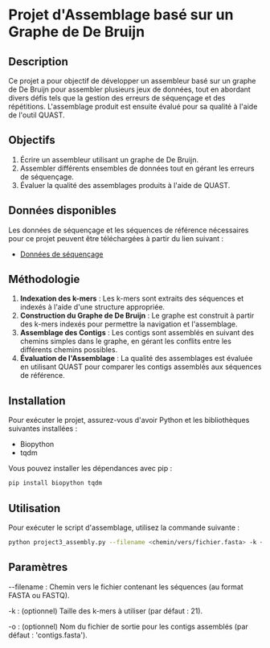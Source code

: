 # Projet d'Assemblage basé sur un Graphe de De Bruijn

## Description
Ce projet a pour objectif de développer un assembleur basé sur un graphe de De Bruijn pour assembler plusieurs jeux de données, tout en abordant divers défis tels que la gestion des erreurs de séquençage et des répétitions. L'assemblage produit est ensuite évalué pour sa qualité à l'aide de l'outil QUAST.

## Objectifs
1. Écrire un assembleur utilisant un graphe de De Bruijn.
2. Assembler différents ensembles de données tout en gérant les erreurs de séquençage.
3. Évaluer la qualité des assemblages produits à l'aide de QUAST.

## Données disponibles
Les données de séquençage et les séquences de référence nécessaires pour ce projet peuvent être téléchargées à partir du lien suivant :
- [Données de séquençage](https://nextcloud.univ-lille.fr/index.php/s/Ao8kz6iXkA83mJR)

## Méthodologie
1. **Indexation des k-mers** : Les k-mers sont extraits des séquences et indexés à l'aide d'une structure appropriée.
2. **Construction du Graphe de De Bruijn** : Le graphe est construit à partir des k-mers indexés pour permettre la navigation et l'assemblage.
3. **Assemblage des Contigs** : Les contigs sont assemblés en suivant des chemins simples dans le graphe, en gérant les conflits entre les différents chemins possibles.
4. **Évaluation de l'Assemblage** : La qualité des assemblages est évaluée en utilisant QUAST pour comparer les contigs assemblés aux séquences de référence.

## Installation
Pour exécuter le projet, assurez-vous d'avoir Python et les bibliothèques suivantes installées :
- Biopython
- tqdm

Vous pouvez installer les dépendances avec pip :
```bash
pip install biopython tqdm
```
## Utilisation 

Pour exécuter le script d'assemblage, utilisez la commande suivante :
```bash
python project3_assembly.py --filename <chemin/vers/fichier.fasta> -k <taille_kmer> -o <fichier_sortie.fasta>
```

## Paramètres

--filename : Chemin vers le fichier contenant les séquences (au format FASTA ou FASTQ).

-k : (optionnel) Taille des k-mers à utiliser (par défaut : 21).

-o : (optionnel) Nom du fichier de sortie pour les contigs assemblés (par défaut : 'contigs.fasta').


